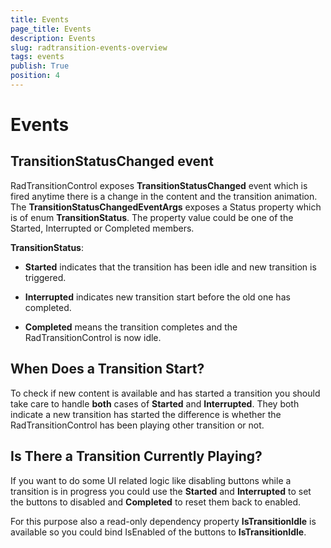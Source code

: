 ```yaml
---
title: Events
page_title: Events
description: Events
slug: radtransition-events-overview
tags: events
publish: True
position: 4
---
```


# Events



## TransitionStatusChanged event

RadTransitionControl exposes __TransitionStatusChanged__ event which is fired anytime there is a change in the content and the transition animation. 
        The __TransitionStatusChangedEventArgs__ exposes a Status property which is of enum __TransitionStatus__.
        The property value could be one of the Started, Interrupted or Completed members.



__TransitionStatus__:

* __Started__ indicates that the transition has been idle and new transition is triggered.

* __Interrupted__ indicates new transition start before the old one has completed.

* __Completed__ means the transition completes and the RadTransitionControl is now idle.

## When Does a Transition Start?

To check if new content is available and has started a transition you should take care to handle __both__ cases of __Started__ and __Interrupted__. They both indicate a new transition has started the difference is whether the RadTransitionControl has been playing other transition or not.
    	

## Is There a Transition Currently Playing?

If you want to do some UI related logic like disabling buttons while a transition is in progress you could use the __Started__ and __Interrupted__ to set the buttons to disabled and __Completed__ to reset them back to enabled.
    	

For this purpose also a read-only dependency property __IsTransitionIdle__ is available so you could bind IsEnabled of the buttons to __IsTransitionIdle__.
